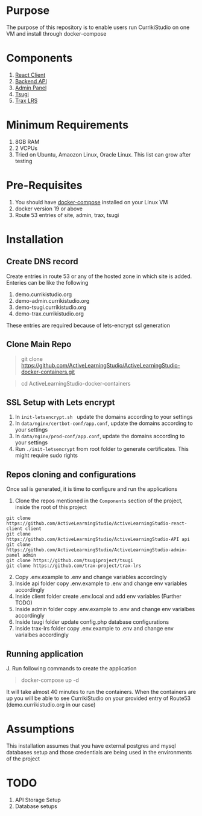 # Purpose

The purpose of this repository is to enable users run CurrikiStudio on one VM and install through docker-compose

# Components
1. [React Client](https://github.com/ActiveLearningStudio/ActiveLearningStudio-react-client)
2. [Backend API](https://github.com/ActiveLearningStudio/ActiveLearningStudio-API)
3. [Admin Panel](https://github.com/ActiveLearningStudio/ActiveLearningStudio-admin-panel)
4. [Tsugi](https://github.com/tsugiproject/tsugi)
5. [Trax LRS](https://github.com/trax-project/trax-lrs)

# Minimum Requirements
1. 8GB RAM
2. 2 VCPUs
3. Tried on Ubuntu, Amaozon Linux, Oracle Linux. This list can grow after testing

# Pre-Requisites

1. You should have [docker-compose](https://docs.docker.com/compose/install/) installed on your Linux VM
2. docker version 19 or above
3. Route 53 entries of site, admin, trax, tsugi

# Installation

## Create DNS record

Create entries in route 53 or any of the hosted zone in which site is added. Enteries can be like the following

1. demo.currikistudio.org
2. demo-admin.currikistudio.org
3. demo-tsugi.currikistudio.org
4. demo-trax.currikistudio.org

These entries are required because of lets-encrypt ssl generation

## Clone Main Repo

> git clone https://github.com/ActiveLearningStudio/ActiveLearningStudio-docker-containers.git

> cd ActiveLearningStudio-docker-containers
 
## SSL Setup with Lets encrypt
1. In `init-letsencrypt.sh ` update the domains according to your settings
2. In `data/nginx/certbot-conf/app.conf`, update the domains according to your settings
3. In `data/nginx/prod-conf/app.conf`, update the domains according to your settings
4. Run `./init-letsencrypt` from root folder to generate certificates. This might require sudo rights

## Repos cloning and configurations

Once ssl is generated, it is time to configure and run the applications

1. Clone the repos mentioned in the `Components` section of the project, inside the root of this project
```
git clone https://github.com/ActiveLearningStudio/ActiveLearningStudio-react-client client
git clone https://github.com/ActiveLearningStudio/ActiveLearningStudio-API api
git clone https://github.com/ActiveLearningStudio/ActiveLearningStudio-admin-panel admin
git clone https://github.com/tsugiproject/tsugi
git clone https://github.com/trax-project/trax-lrs
```
2. Copy .env.example to .env and change variables accordingly
3. Inside api folder copy .env.example to .env and change env variables accordingly
4. Inside client folder create .env.local and add env variables (Further TODO)
5. Inside admin folder copy .env.example to .env and change env varialbes accordingly
6. Inside tsugi folder update config.php database configurations
7. Inside trax-lrs folder copy .env.example to .env and change env varialbes accordingly


## Running application

J. Run following commands to create the application

> docker-compose up -d

It will take almost 40 minutes to run the containers. When the containers are up you will be able to see CurrikiStudio on your provided entry of Route53 (demo.currikistudio.org in our case)


# Assumptions

This installation assumes that you have external postgres and mysql databases setup and those credentials are being used in the environments of the project

# TODO

1. API Storage Setup
2. Database setups
